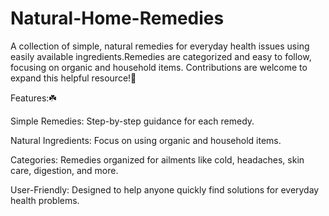 # Natural-Home-Remedies
A collection of simple, natural remedies for everyday health issues using easily available ingredients.Remedies are categorized and easy to follow, focusing on organic and household items. Contributions are welcome to expand this helpful resource!🌿
<br> 


Features:☘️
<br> 

Simple Remedies: Step-by-step guidance for each remedy.
<br> 

Natural Ingredients: Focus on using organic and household items.
<br> 

Categories: Remedies organized for ailments like cold, headaches, skin care, digestion, and more.
<br>

User-Friendly: Designed to help anyone quickly find solutions for everyday health problems.

